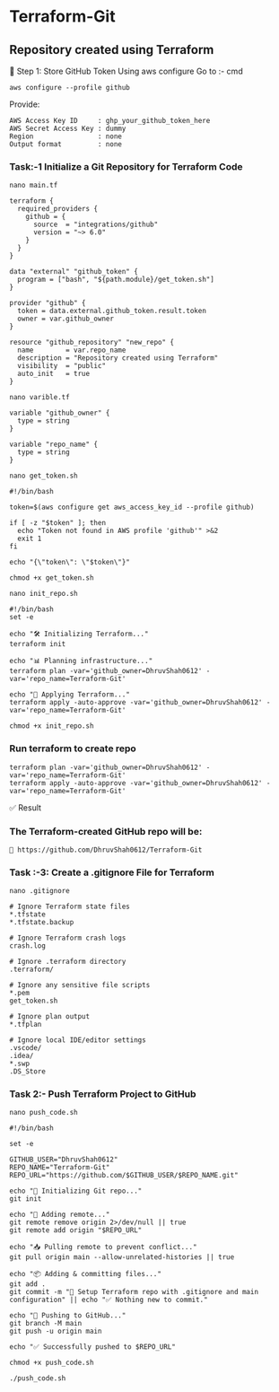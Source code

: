 # Terraform-Git
## Repository created using Terraform

🔐 Step 1: Store GitHub Token Using aws configure
Go to :- cmd
```
aws configure --profile github
```
Provide:
```
AWS Access Key ID     : ghp_your_github_token_here
AWS Secret Access Key : dummy
Region                : none
Output format         : none
```

### Task:-1 Initialize a Git Repository for Terraform Code
```
nano main.tf
```
```
terraform {
  required_providers {
    github = {
      source  = "integrations/github"
      version = "~> 6.0"
    }
  }
}

data "external" "github_token" {
  program = ["bash", "${path.module}/get_token.sh"]
}

provider "github" {
  token = data.external.github_token.result.token
  owner = var.github_owner
}

resource "github_repository" "new_repo" {
  name        = var.repo_name
  description = "Repository created using Terraform"
  visibility  = "public"
  auto_init   = true
}
```
```
nano varible.tf
```
```
variable "github_owner" {
  type = string
}

variable "repo_name" {
  type = string
}
```
```
nano get_token.sh
```
```
#!/bin/bash

token=$(aws configure get aws_access_key_id --profile github)

if [ -z "$token" ]; then
  echo "Token not found in AWS profile 'github'" >&2
  exit 1
fi

echo "{\"token\": \"$token\"}"
```
```
chmod +x get_token.sh
```
```
nano init_repo.sh
```
```
#!/bin/bash
set -e

echo "🛠️ Initializing Terraform..."
terraform init

echo "📊 Planning infrastructure..."
terraform plan -var='github_owner=DhruvShah0612' -var='repo_name=Terraform-Git'

echo "🚀 Applying Terraform..."
terraform apply -auto-approve -var='github_owner=DhruvShah0612' -var='repo_name=Terraform-Git'
```
```
chmod +x init_repo.sh
```
### Run terraform to create repo 
```
terraform plan -var='github_owner=DhruvShah0612' -var='repo_name=Terraform-Git'
terraform apply -auto-approve -var='github_owner=DhruvShah0612' -var='repo_name=Terraform-Git'
```
✅ Result
### The Terraform-created GitHub repo will be:
```
📎 https://github.com/DhruvShah0612/Terraform-Git
```

### Task :-3: Create a .gitignore File for Terraform
```
nano .gitignore
```
```
# Ignore Terraform state files
*.tfstate
*.tfstate.backup

# Ignore Terraform crash logs
crash.log

# Ignore .terraform directory
.terraform/

# Ignore any sensitive file scripts
*.pem
get_token.sh

# Ignore plan output
*.tfplan

# Ignore local IDE/editor settings
.vscode/
.idea/
*.swp
.DS_Store
```
### Task 2:- Push Terraform Project to GitHub 
```
nano push_code.sh
```
```
#!/bin/bash

set -e

GITHUB_USER="DhruvShah0612"
REPO_NAME="Terraform-Git"
REPO_URL="https://github.com/$GITHUB_USER/$REPO_NAME.git"

echo "🔧 Initializing Git repo..."
git init

echo "🔗 Adding remote..."
git remote remove origin 2>/dev/null || true
git remote add origin "$REPO_URL"

echo "📥 Pulling remote to prevent conflict..."
git pull origin main --allow-unrelated-histories || true

echo "📦 Adding & committing files..."
git add .
git commit -m "🔧 Setup Terraform repo with .gitignore and main configuration" || echo "✅ Nothing new to commit."

echo "🚀 Pushing to GitHub..."
git branch -M main
git push -u origin main

echo "✅ Successfully pushed to $REPO_URL"
```
```
chmod +x push_code.sh
```
```
./push_code.sh
```







